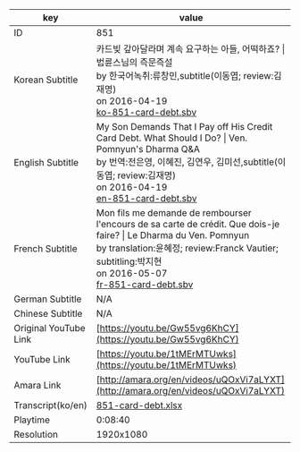 |  key  |  value  |
|-------|---------|
| ID            | 851 |
| Korean Subtitle | 카드빚 갚아달라며 계속 요구하는 아들, 어떡하죠? \| 법륜스님의 즉문즉설<br>by 한국어녹취:류창민,subtitle(이동엽; review:김재명)<br>on 2016-04-19<br>[ko-851-card-debt.sbv](https://github.com/jungtosociety/dharma-qna/raw/master/sub/851/ko-851-card-debt.sbv)<br>|
| English Subtitle | My Son Demands That I Pay off His Credit Card Debt. What Should I Do? \| Ven. Pomnyun's Dharma Q&A<br>by 번역:전은영, 이혜진, 김연우, 김미선,subtitle(이동엽; review:김재명)<br>on 2016-04-19<br>[en-851-card-debt.sbv](https://github.com/jungtosociety/dharma-qna/raw/master/sub/851/en-851-card-debt.sbv)<br>|
| French Subtitle | Mon fils me demande de rembourser l'encours de sa carte de crédit. Que dois-je faire? \| Le Dharma du Ven. Pomnyun<br>by translation:윤혜정; review:Franck Vautier; subtitling:박지현<br>on 2016-05-07<br>[fr-851-card-debt.sbv](https://github.com/jungtosociety/dharma-qna/raw/master/sub/851/fr-851-card-debt.sbv)<br>|
| German Subtitle | N/A |
| Chinese Subtitle | N/A |
| Original YouTube Link  | [https://youtu.be/Gw55vg6KhCY](https://youtu.be/Gw55vg6KhCY) |
| YouTube Link  | [https://youtu.be/1tMErMTUwks](https://youtu.be/1tMErMTUwks) |
| Amara Link    | [http://amara.org/en/videos/uQOxVi7aLYXT](http://amara.org/en/videos/uQOxVi7aLYXT) |
| Transcript(ko/en) | [851-card-debt.xlsx](https://github.com/jungtosociety/dharma-qna/raw/master/sub/851/851-card-debt.xlsx) |
| Playtime | 0:08:40 |
| Resolution | 1920x1080|
